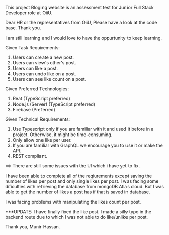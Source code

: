 This project Bloging website is an assessment test for Junior Full Stack Developer role at OiiU.

Dear HR or the representatives from OiiU, Please have a look at the code base. Thank you.

I am still learning and I would love to have the oppurtunity to keep learning.  

Given Task Requirements:  
1) Users can create a new post.    
2) Users can view's other's post.  
3) Users can like a post.  
4) Users can undo like on a post.  
5) Users can see like count on a post.  

Given Preferred Technologies:  
1. Reat (TypeScript preferred)  
2. Node.js (Server) (TypeScript preferred)  
3. Firebase (Preferred)  

Given Technical Requirements:  
1. Use Typescript only if you are familiar with it and
used it before in a project. Otherwise, it might be
time-consuming.  
2. Only allow one like per user.  
3. If you are familiar with GraphQL we encourage you
to use it or make the API.  
4. REST compliant.  


==> There are still some issues with the UI which i have yet to fix.  

I have been able to complete all of the reqiurements except saving the number of likes per post
and only single likes per post. I was facing some dificulties with retrieving the database from 
mongoDB Atlas cloud. But I was able to get the number of likes a post has if that is saved in database.

I was facing problems with manipulating the likes count per post.

***UPDATE: I have finally fixed the like post. I made a silly typo in the backend route due to which I was not able to do like/unlike per post. 



Thank you, Munir Hassan.